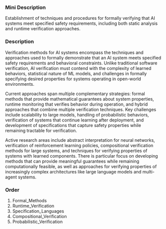 ### Mini Description

Establishment of techniques and procedures for formally verifying that AI systems meet specified safety requirements, including both static analysis and runtime verification approaches.

### Description

Verification methods for AI systems encompass the techniques and approaches used to formally demonstrate that an AI system meets specified safety requirements and behavioral constraints. Unlike traditional software verification, AI verification must contend with the complexity of learned behaviors, statistical nature of ML models, and challenges in formally specifying desired properties for systems operating in open-world environments.

Current approaches span multiple complementary strategies: formal methods that provide mathematical guarantees about system properties, runtime monitoring that verifies behavior during operation, and hybrid approaches that combine multiple verification techniques. Key challenges include scalability to large models, handling of probabilistic behaviors, verification of systems that continue learning after deployment, and development of specifications that capture safety properties while remaining tractable for verification.

Active research areas include abstract interpretation for neural networks, verification of reinforcement learning policies, compositional verification methods for large systems, and techniques for verifying properties of systems with learned components. There is particular focus on developing methods that can provide meaningful guarantees while remaining computationally feasible, as well as approaches for verifying properties of increasingly complex architectures like large language models and multi-agent systems.

### Order

1. Formal_Methods
2. Runtime_Verification
3. Specification_Languages
4. Compositional_Verification
5. Probabilistic_Verification
